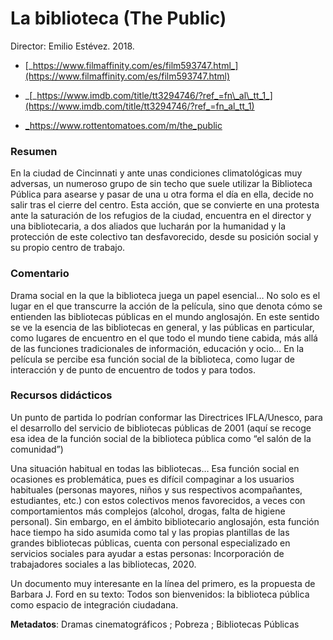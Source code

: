 # La biblioteca (The Public)

Director: Emilio Estévez. 2018.

* [_https://www.filmaffinity.com/es/film593747.html_](https://www.filmaffinity.com/es/film593747.html)
    
* _[_https://www.imdb.com/title/tt3294746/?ref_=fn\_al\_tt_1_](https://www.imdb.com/title/tt3294746/?ref_=fn_al_tt_1)
    
* [_https://www.rottentomatoes.com/m/the_public ](https://www.rottentomatoes.com/m/the_public)

### Resumen

En la ciudad de Cincinnati y ante unas condiciones climatológicas muy adversas, un numeroso grupo de sin techo que suele utilizar la Biblioteca Pública para asearse y pasar de una u otra forma el día en ella, decide no salir tras el cierre del centro. Esta acción, que se convierte en una protesta ante la saturación de los refugios de la ciudad, encuentra en el director y una bibliotecaria, a dos aliados que lucharán por la humanidad y la protección de este colectivo tan desfavorecido, desde su posición social y su propio centro de trabajo.

### Comentario

Drama social en la que la biblioteca juega un papel esencial… No solo es el lugar en el que transcurre la acción de la película, sino que denota cómo se entienden las bibliotecas públicas en el mundo anglosajón. En este sentido se ve la esencia de las bibliotecas en general, y las públicas en particular, como lugares de encuentro en el que todo el mundo tiene cabida, más allá de las funciones tradicionales de información, educación y ocio… En la película se percibe esa función social de la biblioteca, como lugar de interacción y de punto de encuentro de todos y para todos.

### Recursos didácticos

Un punto de partida lo podrían conformar las Directrices IFLA/Unesco, para el desarrollo del servicio de bibliotecas públicas de 2001 (aquí se recoge esa idea de la función social de la biblioteca pública como “el salón de la comunidad”)

Una situación habitual en todas las bibliotecas… Esa función social en ocasiones es problemática, pues es difícil compaginar a los usuarios habituales (personas mayores, niños y sus respectivos acompañantes, estudiantes, etc.) con estos colectivos menos favorecidos, a veces con comportamientos más complejos (alcohol, drogas, falta de higiene personal). Sin embargo, en el ámbito bibliotecario anglosajón, esta función hace tiempo ha sido asumida como tal y las propias plantillas de las grandes bibliotecas públicas, cuenta con personal especializado en servicios sociales para ayudar a estas personas: Incorporación de trabajadores sociales a las bibliotecas, 2020.

Un documento muy interesante en la línea del primero, es la propuesta de Barbara J. Ford en su texto: Todos son bienvenidos: la biblioteca pública como espacio de integración ciudadana.

**Metadatos**: Dramas cinematográficos ; Pobreza ; Bibliotecas Públicas
